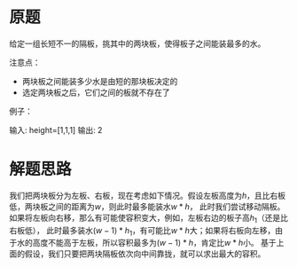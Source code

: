 # 原题
给定一组长短不一的隔板，挑其中的两块板，使得板子之间能装最多的水。

注意点：

  - 两块板之间能装多少水是由短的那块板决定的
  - 选定两块板之后，它们之间的板就不存在了

例子：

输入: height=[1,1,1] 输出: 2

# 解题思路
我们把两块板分为左板、右板，现在考虑如下情况。假设左板高度为$h$，且比右板低，两块板之间的距离为$w$，则此时最多能装水$w*h$，
此时我们尝试移动隔板。如果将左板向右移，那么有可能使容积变大，例如，左板右边的板子高$h_1$（还是比右板低），
此时最多装水$(w-1)*h_1$，有可能比$w*h$大；如果将右板向左移，由于水的高度不能高于左板，所以容积最多为$(w-1)*h$，肯定比$w*h$小。
基于上面的假设，我们只要把两块隔板依次向中间靠拢，就可以求出最大的容积。
